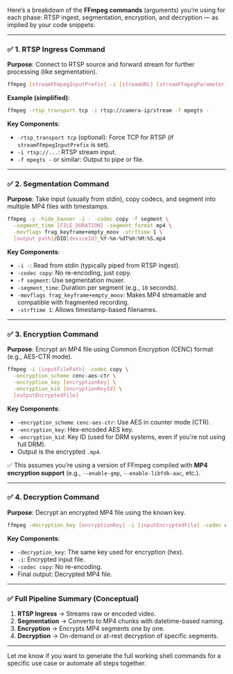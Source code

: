 Here’s a breakdown of the **FFmpeg commands** (arguments) you’re using for each phase: RTSP ingest, segmentation, encryption, and decryption — as implied by your code snippets:

---

### ✅ **1. RTSP Ingress Command**

**Purpose**: Connect to RTSP source and forward stream for further processing (like segmentation).

```bash
ffmpeg [streamFFmpegInputPrefix] -i [streamURL] [streamFFmpegParameter] [outputFile or -]
```

**Example (simplified)**:

```bash
ffmpeg -rtsp_transport tcp -i rtsp://camera-ip/stream -f mpegts -
```

**Key Components**:

* `-rtsp_transport tcp` (optional): Force TCP for RTSP (if `streamFFmpegInputPrefix` is set).
* `-i rtsp://...`: RTSP stream input.
* `-f mpegts -` or similar: Output to pipe or file.

---

### ✅ **2. Segmentation Command**

**Purpose**: Take input (usually from stdin), copy codecs, and segment into multiple MP4 files with timestamps.

```bash
ffmpeg -y -hide_banner -i - -codec copy -f segment \
  -segment_time [FILE_DURATION] -segment_format mp4 \
  -movflags frag_keyframe+empty_moov -strftime 1 \
  [output_path]/DID[deviceId]_%Y-%m-%dT%H:%M:%S.mp4
```

**Key Components**:

* `-i -`: Read from stdin (typically piped from RTSP ingest).
* `-codec copy`: No re-encoding, just copy.
* `-f segment`: Use segmentation muxer.
* `-segment_time`: Duration per segment (e.g., `10` seconds).
* `-movflags frag_keyframe+empty_moov`: Makes MP4 streamable and compatible with fragmented recording.
* `-strftime 1`: Allows timestamp-based filenames.

---

### ✅ **3. Encryption Command**

**Purpose**: Encrypt an MP4 file using Common Encryption (CENC) format (e.g., AES-CTR mode).

```bash
ffmpeg -i [inputFilePath] -codec copy \
  -encryption_scheme cenc-aes-ctr \
  -encryption_key [encryptionKey] \
  -encryption_kid [encryptionKeyId] \
  [outputEncryptedFile]
```

**Key Components**:

* `-encryption_scheme cenc-aes-ctr`: Use AES in counter mode (CTR).
* `-encryption_key`: Hex-encoded AES key.
* `-encryption_kid`: Key ID (used for DRM systems, even if you're not using full DRM).
* Output is the encrypted `.mp4`.

✅ This assumes you’re using a version of FFmpeg compiled with **MP4 encryption support** (e.g., `--enable-gmp`, `--enable-libfdk-aac`, etc.).

---

### ✅ **4. Decryption Command**

**Purpose**: Decrypt an encrypted MP4 file using the known key.

```bash
ffmpeg -decryption_key [encryptionKey] -i [inputEncryptedFile] -codec copy [outputFilePath]
```

**Key Components**:

* `-decryption_key`: The same key used for encryption (hex).
* `-i`: Encrypted input file.
* `-codec copy`: No re-encoding.
* Final output: Decrypted MP4 file.

---

### ✅ Full Pipeline Summary (Conceptual)

1. **RTSP Ingress** → Streams raw or encoded video.
2. **Segmentation** → Converts to MP4 chunks with datetime-based naming.
3. **Encryption** → Encrypts MP4 segments one by one.
4. **Decryption** → On-demand or at-rest decryption of specific segments.

---

Let me know if you want to generate the full working shell commands for a specific use case or automate all steps together.
